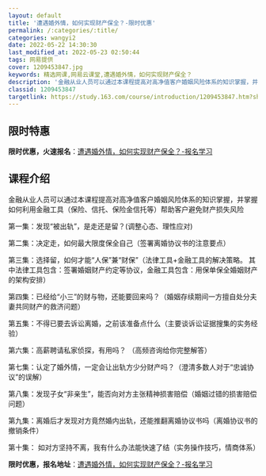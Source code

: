 ```yaml
---
layout: default
title: '遭遇婚外情，如何实现财产保全？-限时优惠'
permalink: /:categories/:title/
categories: wangyi2
date: 2022-05-22 14:30:30
last_modified_at: 2022-05-23 02:50:44
tags: 网易提供
cover: 1209453847.jpg
keywords: 精选网课,网易云课堂,遭遇婚外情，如何实现财产保全？
description: '金融从业人员可以通过本课程提高对高净值客户婚姻风险体系的知识掌握，并掌握如何利用金融工具（保险、信托、保险金信托等）帮助'
classid: 1209453847
targetlink: https://study.163.com/course/introduction/1209453847.htm?share=1&shareId=1025206652&utm_campaign=share&utm_medium=iphoneShare&utm_source=&utm_u=1025206652
---
```


## 限时特惠

**限时优惠，火速报名**：[遭遇婚外情，如何实现财产保全？-报名学习](https://study.163.com/course/introduction/1209453847.htm?share=1&shareId=1025206652&utm_campaign=share&utm_medium=iphoneShare&utm_source=&utm_u=1025206652)

## 课程介绍

金融从业人员可以通过本课程提高对高净值客户婚姻风险体系的知识掌握，并掌握如何利用金融工具（保险、信托、保险金信托等）帮助客户避免财产损失风险



第一集：发现“被出轨”，是走还是留？(调整心态、理性应对)

第二集：决定走，如何最大限度保全自己（签署离婚协议书的注意要点）

第三集：选择留，如何才能“人保”兼“财保”（法律工具+金融工具的解决策略。 其中法律工具包含：签署婚姻财产约定等协议，金融工具包含：用保单保全婚姻财产的架构安排）

第四集：已经给“小三”的财与物，还能要回来吗？（婚姻存续期间一方擅自处分夫妻共同财产的救济问题）

第五集：不得已要去诉讼离婚，之前该准备点什么（主要谈诉讼证据搜集的实务经验）

第六集：高薪聘请私家侦探，有用吗？ （高频咨询给你完整解答）

第七集：认定了婚外情，一定会让出轨方少分财产吗？（澄清多数人对于“忠诚协议”的误解）

第八集：发现子女“非亲生”，能否向对方主张精神损害赔偿（婚姻过错的损害赔偿问题）

第九集：离婚后才发现对方竟然婚内出轨，还能推翻离婚协议书吗（离婚协议书的撤销条件）

第十集： 如对方坚持不离，我有什么办法能快速了结（实务操作技巧，情商体系）

**限时优惠，报名地址**：[遭遇婚外情，如何实现财产保全？-报名学习](https://study.163.com/course/introduction/1209453847.htm?share=1&shareId=1025206652&utm_campaign=share&utm_medium=iphoneShare&utm_source=&utm_u=1025206652)

